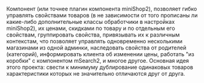 Компонент (или точнее плагин компонента miniShop2), позволяет гибко управлять
свойствами товаров (в не зависимости от того прописаны ли какие-либо дополнительные
классы обработчики в настройках miniShop2), их ценами, скидками по товару и
по отдельным его свойствам, группировать свойства, привязывать их к различным
контекстам, что позволяет управлять одновременно несколькими магазинами из одной
админки, наследовать свойства от родителей (категорий), информировать клиента об
изменении цены, работать "из коробки" с компонентом mSearch2, и многое другое.
Основная идея этого проекта: свести к минимуму дублирование одинаковых товаров
характеристики которых не значительно отличаются друг от друга.
